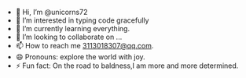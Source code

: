 - 👋 Hi, I’m @unicorns72
- 👀 I’m interested in typing code gracefully
- 🌱 I’m currently learning everything.
- 💞️ I’m looking to collaborate on ...
- 📫 How to reach me 3113018307@qq.com.
- 😄 Pronouns: explore the world with joy.
- ⚡ Fun fact: On the road to baldness,I am more and more determined.

<!---
unicorns72/unicorns72 is a ✨ special ✨ repository because its `README.md` (this file) appears on your GitHub profile.
You can click the Preview link to take a look at your changes.
--->
